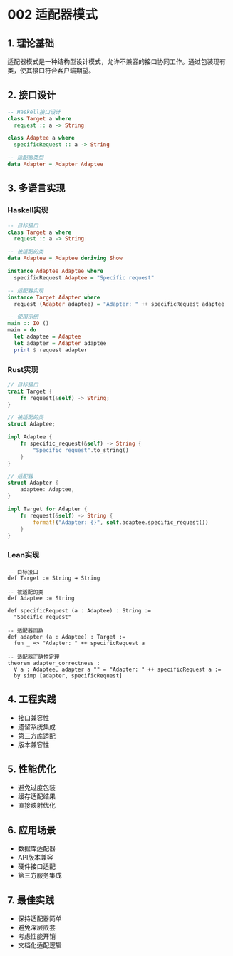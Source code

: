 # 002 适配器模式

## 1. 理论基础

适配器模式是一种结构型设计模式，允许不兼容的接口协同工作。通过包装现有类，使其接口符合客户端期望。

## 2. 接口设计

```haskell
-- Haskell接口设计
class Target a where
  request :: a -> String

class Adaptee a where
  specificRequest :: a -> String

-- 适配器类型
data Adapter = Adapter Adaptee
```

## 3. 多语言实现

### Haskell实现

```haskell
-- 目标接口
class Target a where
  request :: a -> String

-- 被适配的类
data Adaptee = Adaptee deriving Show

instance Adaptee Adaptee where
  specificRequest Adaptee = "Specific request"

-- 适配器实现
instance Target Adapter where
  request (Adapter adaptee) = "Adapter: " ++ specificRequest adaptee

-- 使用示例
main :: IO ()
main = do
  let adaptee = Adaptee
  let adapter = Adapter adaptee
  print $ request adapter
```

### Rust实现

```rust
// 目标接口
trait Target {
    fn request(&self) -> String;
}

// 被适配的类
struct Adaptee;

impl Adaptee {
    fn specific_request(&self) -> String {
        "Specific request".to_string()
    }
}

// 适配器
struct Adapter {
    adaptee: Adaptee,
}

impl Target for Adapter {
    fn request(&self) -> String {
        format!("Adapter: {}", self.adaptee.specific_request())
    }
}
```

### Lean实现

```lean
-- 目标接口
def Target := String → String

-- 被适配的类
def Adaptee := String

def specificRequest (a : Adaptee) : String :=
  "Specific request"

-- 适配器函数
def adapter (a : Adaptee) : Target :=
  fun _ => "Adapter: " ++ specificRequest a

-- 适配器正确性定理
theorem adapter_correctness :
  ∀ a : Adaptee, adapter a "" = "Adapter: " ++ specificRequest a :=
  by simp [adapter, specificRequest]
```

## 4. 工程实践

- 接口兼容性
- 遗留系统集成
- 第三方库适配
- 版本兼容性

## 5. 性能优化

- 避免过度包装
- 缓存适配结果
- 直接映射优化

## 6. 应用场景

- 数据库适配器
- API版本兼容
- 硬件接口适配
- 第三方服务集成

## 7. 最佳实践

- 保持适配器简单
- 避免深层嵌套
- 考虑性能开销
- 文档化适配逻辑
